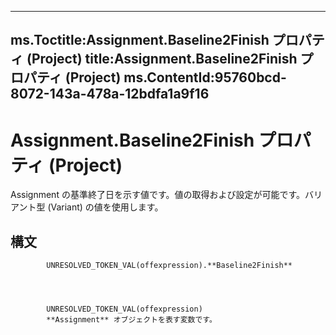 

---
ms.Toctitle:Assignment.Baseline2Finish プロパティ (Project)
title:Assignment.Baseline2Finish プロパティ (Project)
ms.ContentId:95760bcd-8072-143a-478a-12bdfa1a9f16
---
# Assignment.Baseline2Finish プロパティ (Project)




Assignment の基準終了日を示す値です。値の取得および設定が可能です。バリアント型 (Variant) の値を使用します。

## 構文

            UNRESOLVED_TOKEN_VAL(offexpression).**Baseline2Finish**




            UNRESOLVED_TOKEN_VAL(offexpression)
            **Assignment** オブジェクトを表す変数です。




